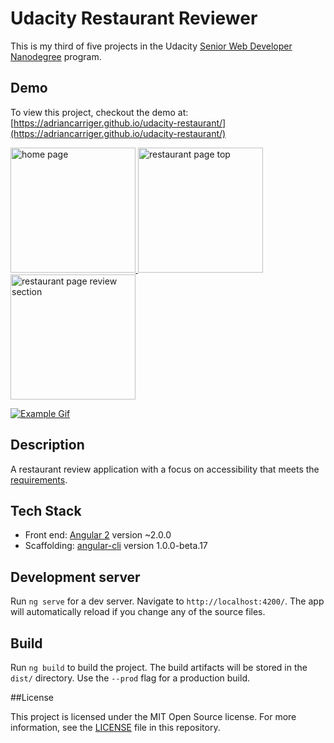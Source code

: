 # Udacity Restaurant Reviewer

This is my third of five projects in the Udacity [Senior Web Developer Nanodegree](https://www.udacity.com/course/senior-web-developer-nanodegree--nd802) program.

## Demo

To view this project, checkout the demo at: [https://adriancarriger.github.io/udacity-restaurant/](https://adriancarriger.github.io/udacity-restaurant/)

<a href="https://adriancarriger.github.io/udacity-restaurant/">
  <img alt="home page" src="https://raw.githubusercontent.com/adriancarriger/udacity-restaurant/master/images/example-1.png" width="200px">
  <img alt="restaurant page top" src="https://raw.githubusercontent.com/adriancarriger/udacity-restaurant/master/images/example-2.png" width="200px">
  <img alt="restaurant page review section" src="https://raw.githubusercontent.com/adriancarriger/udacity-restaurant/master/images/example-3.png" width="200px">
</a>

[![Example Gif](https://raw.githubusercontent.com/adriancarriger/udacity-restaurant/master/images/example.gif)](https://adriancarriger.github.io/udacity-restaurant/)


## Description

A restaurant review application with a focus on accessibility that meets the [requirements](REQUIREMENTS.md).

## Tech Stack

* Front end: [Angular 2](https://github.com/angular/angular) version ~2.0.0
* Scaffolding: [angular-cli](https://github.com/angular/angular-cli) version 1.0.0-beta.17

## Development server

Run `ng serve` for a dev server. Navigate to `http://localhost:4200/`. The app will automatically reload if you change any of the source files.

## Build

Run `ng build` to build the project. The build artifacts will be stored in the `dist/` directory. Use the `--prod` flag for a production build.

##License

This project is licensed under the MIT Open Source license. For more information, see the [LICENSE](LICENSE) file in this repository.
